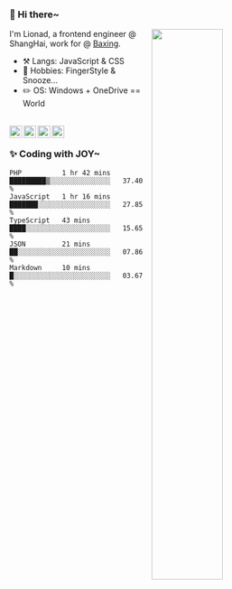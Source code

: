 ### 👋 Hi there~

[<img align="right" width="50%" src="https://github-readme-stats.vercel.app/api?username=Lionad-Morotar&show_icons=true">](https://metrics.lecoq.io/ouuan?template=classic)

I'm Lionad, a frontend engineer @ ShangHai, work for @ [Baxing](https://github.com/baixing).

- ⚒️ Langs: JavaScript & CSS
- 🎨 Hobbies: FingerStyle & Snooze...
- ✏️ OS: Windows + OneDrive == World

<br />

<a href="https://www.lionad.art">
  <img align="left" alt="lionad-art" width="22px" src="https://cdn.jsdelivr.net/npm/simple-icons@3.1.0/icons/wordpress.svg" />
</a>
<a href="#1806234223">
  <img align="left" alt="1806234223" width="22px" src="https://cdn.jsdelivr.net/npm/simple-icons@3.1.0/icons/tencentqq.svg" />
</a>
<a href="https://www.zhihu.com/people/Lionad">
  <img align="left" alt="132yse" width="22px" src="https://cdn.jsdelivr.net/npm/simple-icons@3.1.0/icons/zhihu.svg" />
</a>
<a href="https://github.com/Lionad-Morotar">
  <img align="left" alt="yisar" width="22px" src="https://cdn.jsdelivr.net/npm/simple-icons@3.1.0/icons/github.svg" />
</a>

<br />

### ✨ Coding with JOY~

<!--START_SECTION:waka-->
```text
PHP          1 hr 42 mins    █████████▒░░░░░░░░░░░░░░░   37.40 % 
JavaScript   1 hr 16 mins    ███████░░░░░░░░░░░░░░░░░░   27.85 % 
TypeScript   43 mins         ████░░░░░░░░░░░░░░░░░░░░░   15.65 % 
JSON         21 mins         ██░░░░░░░░░░░░░░░░░░░░░░░   07.86 % 
Markdown     10 mins         █░░░░░░░░░░░░░░░░░░░░░░░░   03.67 % 
```
<!--END_SECTION:waka-->
